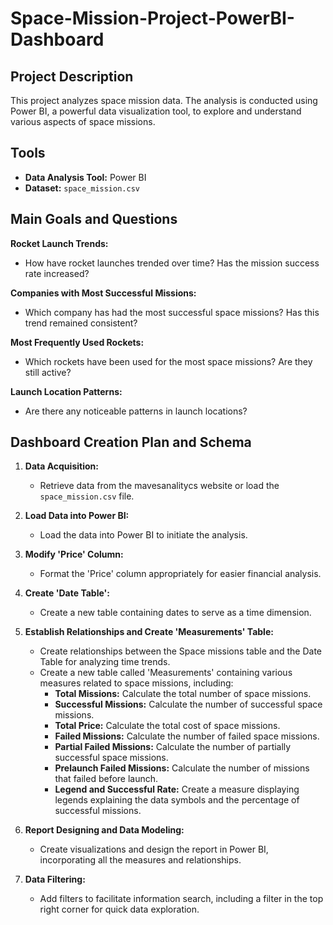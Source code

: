 # Space-Mission-Project-PowerBI-Dashboard

## Project Description
This project analyzes space mission data. The analysis is conducted using Power BI, a powerful data visualization tool, to explore and understand various aspects of space missions.

## Tools

- **Data Analysis Tool:** Power BI
- **Dataset:** `space_mission.csv`
  
## Main Goals and Questions

**Rocket Launch Trends:**
- How have rocket launches trended over time? Has the mission success rate increased?

**Companies with Most Successful Missions:**
- Which company has had the most successful space missions? Has this trend remained consistent?

**Most Frequently Used Rockets:**
- Which rockets have been used for the most space missions? Are they still active?

**Launch Location Patterns:**
- Are there any noticeable patterns in launch locations?


## Dashboard Creation Plan and Schema

1. **Data Acquisition:**
   - Retrieve data from the mavesanalitycs website or load the `space_mission.csv` file.

2. **Load Data into Power BI:**
   - Load the data into Power BI to initiate the analysis.

3. **Modify 'Price' Column:**
   - Format the 'Price' column appropriately for easier financial analysis.

4. **Create 'Date Table':**
   - Create a new table containing dates to serve as a time dimension.

5. **Establish Relationships and Create 'Measurements' Table:**
   - Create relationships between the Space missions table and the Date Table for analyzing time trends.
   - Create a new table called 'Measurements' containing various measures related to space missions, including:
     - **Total Missions:** Calculate the total number of space missions.
     - **Successful Missions:** Calculate the number of successful space missions.
     - **Total Price:** Calculate the total cost of space missions.
     - **Failed Missions:** Calculate the number of failed space missions.
     - **Partial Failed Missions:** Calculate the number of partially successful space missions.
     - **Prelaunch Failed Missions:** Calculate the number of missions that failed before launch.
     - **Legend and Successful Rate:** Create a measure displaying legends explaining the data symbols and the percentage of successful missions.

6. **Report Designing and Data Modeling:**
   - Create visualizations and design the report in Power BI, incorporating all the measures and relationships.

7. **Data Filtering:**
   - Add filters to facilitate information search, including a filter in the top right corner for quick data exploration.
  

     
